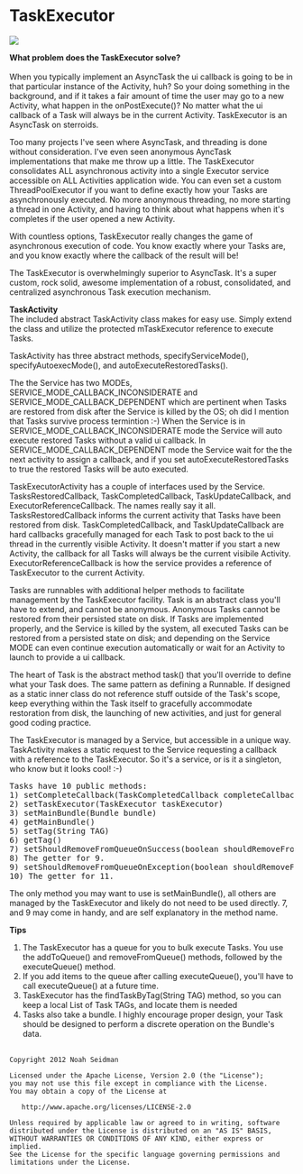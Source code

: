 TaskExecutor
===================

<img src="http://upload.wikimedia.org/wikipedia/commons/thumb/1/1e/Highway_401_by_401-DVP.jpg/320px-Highway_401_by_401-DVP.jpg"/>

<b>What problem does the TaskExecutor solve?</b></br><br>
When you typically implement an AsyncTask the ui callback is going to be in that particular instance of the Activity, 
huh? So your doing something in the background, and if it takes a fair amount of time the user may go to a new 
Activity, what happen in the onPostExecute()? No matter what the ui callback of a Task will always be in the current 
Activity. TaskExecutor is an AsyncTask on sterroids.

Too many projects I've seen where AsyncTask, and threading is done without consideration. I've even seen anonymous 
AyncTask implementations that make me throw up a little. The TaskExecutor consolidates ALL asynchronous 
activity into a single Executor service accessible on ALL Activities application wide. You can even set a 
custom ThreadPoolExecutor if you want to define exactly how your Tasks are asynchronously executed. No more 
anonymous threading, no more starting a thread in one Activity, and having to think about what happens when it's 
completes if the user opened a new Activity. 

With countless options, TaskExecutor really changes the game of asynchronous execution of code. You know exactly 
where your Tasks are, and you know exactly where the callback of the result will be!

The TaskExecutor is overwhelmingly superior to AsyncTask. It's a super custom, rock solid, awesome implementation 
of a robust, consolidated, and centralized asynchronous Task execution mechanism.

<b>TaskActivity</b><br>
The included abstract TaskActivity class makes for easy use. Simply extend the class and utilize the protected 
mTaskExecutor reference to execute Tasks. 

TaskActivity has three abstract methods, specifyServiceMode(), specifyAutoexecMode(), and 
autoExecuteRestoredTasks(). 

The the Service has two MODEs, SERVICE_MODE_CALLBACK_INCONSIDERATE and SERVICE_MODE_CALLBACK_DEPENDENT which 
are pertinent when Tasks are restored from disk 
after the Service is killed by the OS; oh did I mention that Tasks survive process termintion :-) 
When the Service is in SERVICE_MODE_CALLBACK_INCONSIDERATE mode 
the Service will auto execute restored Tasks without a valid ui callback. In SERVICE_MODE_CALLBACK_DEPENDENT mode the Service 
wait for the the next activity to assign a callback, and if you set autoExecuteRestoredTasks to true the restored 
Tasks will be auto executed.

TaskExecutorActivity has a couple of interfaces used by the Service. TasksRestoredCallback, TaskCompletedCallback, TaskUpdateCallback, 
and ExecutorReferenceCallback. The names really say it all. TasksRestoredCallback informs the current activity 
that Tasks have been restored from disk. TaskCompletedCallback, and TaskUpdateCallback are hard callbacks gracefully managed for each Task 
to post back to the ui thread in the currently visible Activity. It doesn't matter if you start a new Activity, the callback 
for all Tasks will always be the current visibile Activity. ExecutorReferenceCallback is how the service provides 
a reference of TaskExecutor to the current Activity.

Tasks are runnables with additional helper methods to facilitate management by the TaskExecutor facility. 
Task is an abstract class you'll have to extend, and cannot be anonymous. Anonymous Tasks cannot be restored from 
their persisted state on disk. If Tasks are implemented properly, and the Service is killed by the system, all executed 
Tasks can be restored from a persisted state on disk; and depending on the Service MODE can even continue execution 
automatically or wait for an Activity to launch to provide a ui callback.

The heart of Task is the abstract method task() that you'll override to define what your Task does. The same pattern as defining 
a Runnable. If designed as a static inner class do not reference stuff outside of the Task's scope, keep everything 
within the Task itself to gracefully accommodate restoration from disk, the launching of new activities, and just 
for general good coding practice. 

The TaskExecutor is managed by a Service, but accessible in a unique way. TaskActivity makes a static request to the Service requesting a callback with a reference to 
the TaskExecutor. So it's a service, or is it a singleton, who know but it looks cool! :-)

<pre>
Tasks have 10 public methods:
1) setCompleteCallback(TaskCompletedCallback completeCallback)
2) setTaskExecutor(TaskExecutor taskExecutor)
3) setMainBundle(Bundle bundle)
4) getMainBundle()
5) setTag(String TAG)
6) getTag()
7) setShouldRemoveFromQueueOnSuccess(boolean shouldRemoveFromQueueOnSuccess)
8) The getter for 9.
9) setShouldRemoveFromQueueOnException(boolean shouldRemoveFromQueueOnException)
10) The getter for 11.
</pre>

The only method you may want to use is setMainBundle(), all others are managed by the TaskExecutor and likely do not need to be used directly. 
7, and 9 may come in handy, and are self explanatory in the method name.

<b>Tips</b><br>
1) The TaskExecutor has a queue for you to bulk execute Tasks. You use the addToQueue() and removeFromQueue() methods, 
followed by the executeQueue() method.<br>
2) If you add items to the queue after calling executeQueue(), you'll have to call executeQueue() at a future time.<br>
4) TaskExecutor has the findTaskByTag(String TAG) method, so you can keep a local List of Task TAGs, and locate them is needed<br>
5) Tasks also take a bundle. I highly encourage proper design, your Task should be designed to perform a discrete operation on the Bundle's data.
<br><br>

<pre><code>Copyright 2012 Noah Seidman

Licensed under the Apache License, Version 2.0 (the "License");
you may not use this file except in compliance with the License.
You may obtain a copy of the License at

   http://www.apache.org/licenses/LICENSE-2.0

Unless required by applicable law or agreed to in writing, software
distributed under the License is distributed on an "AS IS" BASIS,
WITHOUT WARRANTIES OR CONDITIONS OF ANY KIND, either express or implied.
See the License for the specific language governing permissions and
limitations under the License.
</code></pre>
